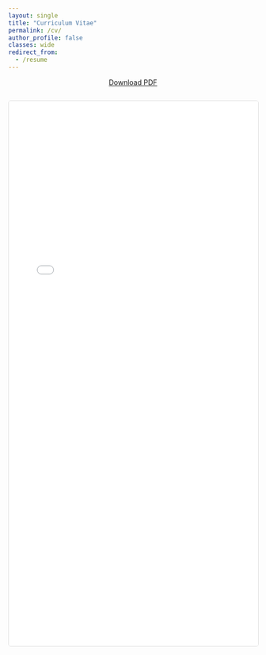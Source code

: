 ```yaml
---
layout: single
title: "Curriculum Vitae"
permalink: /cv/
author_profile: false
classes: wide
redirect_from:
  - /resume
---
```


<div style="text-align: center; margin-bottom: 2em;">
  <a href="/files/matt_mcmanus_pristine_v2_1page.pdf" class="btn btn--primary" target="_blank">
    <i class="fas fa-download"></i> Download PDF
  </a>
</div>

<div id="embedded-resume" style="width: 100%; height: 1100px; border: 1px solid #ddd; border-radius: 5px; overflow: hidden;">
  <iframe src="/files/matt_mcmanus_pristine_v2_1page.pdf"
          style="width: 100%; height: 100%; border: none;"
          title="Matt McManus Resume">
    <p>Your browser does not support embedded PDFs.
       <a href="/files/matt_mcmanus_pristine_v2_1page.pdf">Download the resume</a> to view it.</p>
  </iframe>
</div>

<style>
@media (max-width: 768px) {
  #embedded-resume {
    height: 800px;
  }
}
</style>
